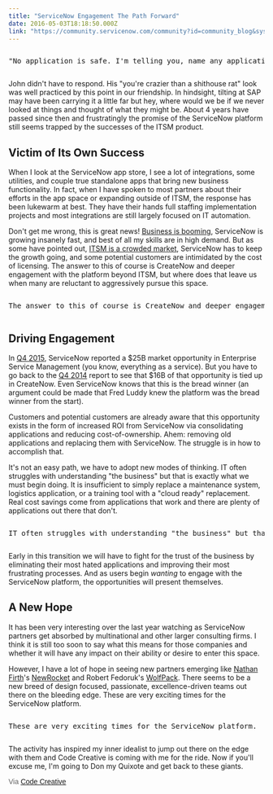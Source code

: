 ```yaml
---
title: "ServiceNow Engagement The Path Forward"
date: 2016-05-03T18:18:50.000Z
link: "https://community.servicenow.com/community?id=community_blog&sys_id=302d26e5dbd0dbc01dcaf3231f96192e"
---
```

<pre __jive_macro_name="quote" class="jive_macro_quote jive_text_macro" data-renderedposition="18_8_1192_41"><p>"No application is safe. I'm telling you, name any application we use and I could rebuild it better on this platform. This could replace SAP."</p></pre><p class="graf--p"></p><p class="graf--p">John didn't have to respond. His "you're crazier than a shithouse rat" look was well practiced by this point in our friendship. In hindsight, tilting at SAP may have been carrying it a little far but hey, where would we be if we never looked at things and thought of what they might be. About 4 years have passed since then and frustratingly the promise of the ServiceNow platform still seems trapped by the successes of the ITSM product.</p><h4 class="graf--h4"></h4><h2 class="graf--h4">Victim of Its Own Success</h2><p></p><p class="graf--p">When I look at the ServiceNow app store, I see a lot of integrations, some utilities, and couple true standalone apps that bring new business functionality. In fact, when I have spoken to most partners about their efforts in the app space or expanding outside of ITSM, the response has been lukewarm at best. They have their hands full staffing implementation projects and most integrations are still largely focused on IT automation.</p><p class="graf--p"></p><p class="graf--p">Don't get me wrong, this is great news! <a title="anchor markup--p-anchor" class="markup--anchor markup--p-anchor" data-href="http://fortune.com/2016/01/28/servicenow-salesforce-annual-revenue-1-billion/" href="http://fortune.com/2016/01/28/servicenow-salesforce-annual-revenue-1-billion/">Business is booming</a>, ServiceNow is growing insanely fast, and best of all my skills are in high demand. But as some have pointed out, <a title="anchor markup--p-anchor" class="markup--anchor markup--p-anchor" data-href="https://www.newconstructs.com/danger-zone-servicenow-now/" href="https://www.newconstructs.com/danger-zone-servicenow-now/">ITSM is a crowded market</a>, ServiceNow has to keep the growth going, and some potential customers are intimidated by the cost of licensing. The answer to this of course is CreateNow and deeper engagement with the platform beyond ITSM, but where does that leave us when many are reluctant to aggressively pursue this space.</p><p class="graf--p"></p><pre __jive_macro_name="quote" class="jive_macro_quote jive_text_macro" data-renderedposition="403_8_1192_41"><p class="graf--p">The answer to this of course is CreateNow and deeper engagement with the platform beyond ITSM</p></pre><h2 class="graf--h4"></h2><h2 class="graf--h4">Driving Engagement</h2><p></p><p class="graf--p">In <a title="anchor markup--p-anchor" class="markup--anchor markup--p-anchor" data-href="http://phx.corporate-ir.net/External.File?t=1&amp;item=VHlwZT0yfFBhcmVudElEPTUyMTMyOTd8Q2hpbGRJRD02MDc3NTI=" href="http://phx.corporate-ir.net/External.File?t=1&amp;item=VHlwZT0yfFBhcmVudElEPTUyMTMyOTd8Q2hpbGRJRD02MDc3NTI=">Q4 2015</a>, ServiceNow reported a $25B market opportunity in Enterprise Service Management (you know, everything as a service). But you have to go back to the <a title="anchor markup--p-anchor" class="markup--anchor markup--p-anchor" data-href="https://www.google.com/url?sa=t&amp;rct=j&amp;q=&amp;esrc=s&amp;source=web&amp;cd=5&amp;ved=0ahUKEwjOorHk7rfMAhVD0iYKHRktBioQFgg3MAQ&amp;url=http%3A//phx.corporate-ir.net/External.File%3Ft%3D1%26item%3DVHlwZT0yfFBhcmVudElEPTUxNzg1MjR8Q2hpbGRJRD01Njc3MDM%3D&amp;usg=AFQjCNGroR24mRcGZLkk6wkk4EY-fBLSWg&amp;sig2=UxfwsWQhSPho1F1p71_50g" href="https://www.google.com/url?sa=t&amp;rct=j&amp;q=&amp;esrc=s&amp;source=web&amp;cd=5&amp;ved=0ahUKEwjOorHk7rfMAhVD0iYKHRktBioQFgg3MAQ&amp;url=http%3A//phx.corporate-ir.net/External.File%3Ft%3D1%26item%3DVHlwZT0yfFBhcmVudElEPTUxNzg1MjR8Q2hpbGRJRD01Njc3MDM%3D&amp;usg=AFQjCNGroR24mRcGZLkk6wkk4EY-fBLSWg&amp;sig2=UxfwsWQhSPho1F1p71_50g">Q4 2014</a> report to see that $16B of that opportunity is tied up in CreateNow. Even ServiceNow knows that this is the bread winner (an argument could be made that Fred Luddy knew the platform was the bread winner from the start).</p><p class="graf--p"></p><p class="graf--p">Customers and potential customers are already aware that this opportunity exists in the form of increased ROI from ServiceNow via consolidating applications and reducing cost-of-ownership. Ahem: removing old applications and replacing them with ServiceNow. The struggle is in how to accomplish that.</p><p class="graf--p"></p><p class="graf--p">It's not an easy path, we have to adopt new modes of thinking. IT often struggles with understanding "the business" but that is exactly what we must begin doing. It is insufficient to simply replace a maintenance system, logistics application, or a training tool with a "cloud ready" replacement. Real cost savings come from applications that work and there are plenty of applications out there that don't.</p><p class="graf--p"></p><pre __jive_macro_name="quote" class="jive_macro_quote jive_text_macro" data-renderedposition="776_8_1192_41"><p class="graf--p">IT often struggles with understanding "the business" but that is exactly what we must begin doing.</p></pre><p class="graf--p"></p><p class="graf--p">Early in this transition we will have to fight for the trust of the business by eliminating their most hated applications and improving their most frustrating processes. And as users begin <em class="markup--p-em markup--em">wanting </em>to engage with the ServiceNow platform, the opportunities will present themselves.</p><h4 class="graf--h4"></h4><h2 class="graf--h4">A New Hope</h2><p></p><p class="graf--p">It has been very interesting over the last year watching as ServiceNow partners get absorbed by multinational and other larger consulting firms. I think it is still too soon to say what this means for those companies and whether it will have any impact on their ability or desire to enter this space.</p><p class="graf--p"></p><p class="graf--p">However, I have a lot of hope in seeing new partners emerging like <a title="p-user markup--user" class="markup--p-user markup--user" data-action="show-user-card" data-action-type="hover" data-anchor-type="2" data-href="https://medium.com/u/1b91f749a418" data-user-id="1b91f749a418" href="https://medium.com/u/1b91f749a418">Nathan Firth</a>'s <a title="anchor markup--p-anchor" class="markup--anchor markup--p-anchor" data-href="http://serviceportal.io/introducing-newrocket/" href="http://serviceportal.io/introducing-newrocket/">NewRocket</a> and Robert Fedoruk's <a title="anchor markup--p-anchor" class="markup--anchor markup--p-anchor" data-href="http://www.wolfpackcs.com/" href="http://www.wolfpackcs.com/">WolfPack</a>. There seems to be a new breed of design focused, passionate, excellence-driven teams out there on the bleeding edge. These are very exciting times for the ServiceNow platform.</p><p class="graf--p"></p><pre __jive_macro_name="quote" class="jive_macro_quote jive_text_macro" data-renderedposition="1098_8_1192_41"><p class="graf--p">These are very exciting times for the ServiceNow platform.</p></pre><p class="graf--p"></p><p class="graf--p">The activity has inspired my inner idealist to jump out there on the edge with them and Code Creative is coming with me for the ride. Now if you'll excuse me, I'm going to Don my Quixote and get back to these giants.</p><p class="graf--p"></p><p class="graf--p"><span style="color: #666666; font-family: arial, sans-serif;">Via </span><span style="color: #3778c7; font-family: arial, sans-serif;"><a title="log.codecreative.io/" href="https://blog.codecreative.io/">Code Creative</a></span></p>